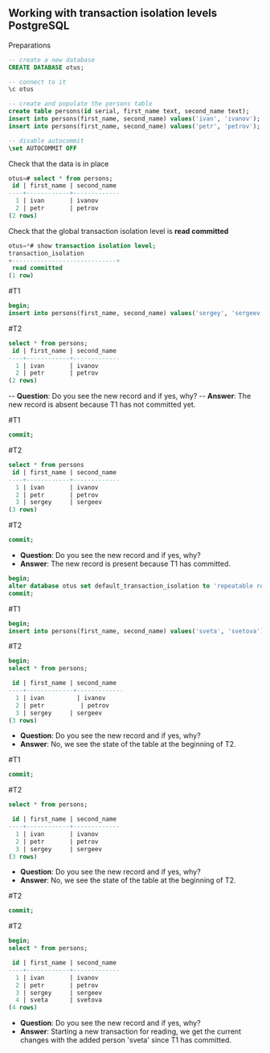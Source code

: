 ## Working with transaction isolation levels PostgreSQL


Preparations  
```sql
-- create a new database
CREATE DATABASE otus;

-- connect to it
\c otus

-- create and populate the persons table
create table persons(id serial, first_name text, second_name text); 
insert into persons(first_name, second_name) values('ivan', 'ivanov'); 
insert into persons(first_name, second_name) values('petr', 'petrov'); 

-- disable autocommit
\set AUTOCOMMIT OFF

```

Check that the data is in place  
```sql
otus=# select * from persons;
 id | first_name | second_name 
----+------------+-------------
  1 | ivan       | ivanov
  2 | petr       | petrov
(2 rows)

```
Check that the global transaction isolation level is **read committed**  
```sql
otus=*# show transaction isolation level;
transaction_isolation 
+-----------------------------+
 read committed
(1 row)

```

#Т1
```sql
begin;
insert into persons(first_name, second_name) values('sergey', 'sergeev');

```
#Т2
```sql
select * from persons;
 id | first_name | second_name 
----+------------+-------------
  1 | ivan       | ivanov
  2 | petr       | petrov
(2 rows)

```
-- **Question**: Do you see the new record and if yes, why?
-- **Answer**: The new record is absent because T1 has not committed yet.

#Т1
```sql
commit;
```

#Т2
```sql
select * from persons
 id | first_name | second_name 
----+------------+-------------
  1 | ivan       | ivanov
  2 | petr       | petrov
  3 | sergey     | sergeev
(3 rows)
```

#T2
```sql
commit;
```

- **Question**: Do you see the new record and if yes, why?
- **Answer**: The new record is present because T1 has committed.

```sql
begin;
alter database otus set default_transaction_isolation to 'repeatable read';
commit;
```

#T1
```sql
begin;
insert into persons(first_name, second_name) values('sveta', 'svetova');
```

#T2
```sql
begin;
select * from persons;

 id | first_name | second_name 
----+-------------+-------------
  1 | ivan         | ivanov
  2 | petr          | petrov
  3 | sergey     | sergeev
(3 rows)
```

- **Question**: Do you see the new record and if yes, why?
- **Answer**: No, we see the state of the table at the beginning of T2.

#T1
```sql
commit;
```

#T2
```sql
select * from persons;

 id | first_name | second_name 
----+------------+-------------
  1 | ivan       | ivanov
  2 | petr       | petrov
  3 | sergey     | sergeev
(3 rows)
```

- **Question**: Do you see the new record and if yes, why?
- **Answer**: No, we see the state of the table at the beginning of T2.

#T2
```sql
commit;
```

#T2
```sql
begin;
select * from persons;

 id | first_name | second_name 
----+------------+-------------
  1 | ivan       | ivanov
  2 | petr       | petrov
  3 | sergey     | sergeev
  4 | sveta      | svetova
(4 rows)
```

- **Question**: Do you see the new record and if yes, why?
- **Answer**: Starting a new transaction for reading, we get the current changes with the added person 'sveta' since T1 has committed.